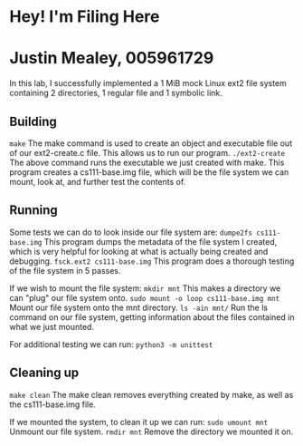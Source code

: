 # Hey! I'm Filing Here
# Justin Mealey, 005961729

In this lab, I successfully implemented a 1 MiB mock Linux ext2 file system containing 2 directories, 1 regular file and 1 symbolic link.

## Building

```make```
The make command is used to create an object and executable file out of our ext2-create.c file. This allows us to run our program.
```./ext2-create```
The above command runs the executable we just created with make. This program creates a cs111-base.img file, which will be the file system we can mount, look at, and further test the contents of.

## Running

Some tests we can do to look inside our file system are:
```dumpe2fs cs111-base.img```
This program dumps the metadata of the file system I created, which is very helpful for looking at what is actually being created and debugging. 
```fsck.ext2 cs111-base.img```
This program does a thorough testing of the file system in 5 passes.


If we wish to mount the file system:
```mkdir mnt```
This makes a directory we can "plug" our file system onto.
```sudo mount -o loop cs111-base.img mnt```
Mount our file system onto the mnt directory.
```ls -ain mnt/```
Run the ls command on our file system, getting information about the files contained in what we just mounted.

For additional testing we can run:
```python3 -m unittest```



## Cleaning up

```make clean```
The make clean removes everything created by make, as well as the cs111-base.img file.

If we mounted the system, to clean it up we can run:
```sudo umount mnt```
Unmount our file system.
```rmdir mnt```
Remove the directory we mounted it on.